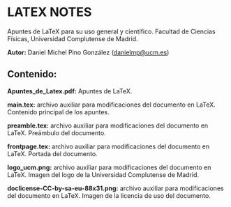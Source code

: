 # LATEX NOTES

Apuntes de LaTeX para su uso general y científico. Facultad de Ciencias Físicas, Universidad Complutense de Madrid.

**Autor:** Daniel Michel Pino González (danielmp@ucm.es)

## Contenido:

  **Apuntes_de_Latex.pdf:** Apuntes de LaTeX.
  
  **main.tex:** archivo auxiliar para modificaciones del documento en LaTeX. Contenido principal de los apuntes.
  
  **preamble.tex:** archivo auxiliar para modificaciones del documento en LaTeX. Preámbulo del documento.
  
  **frontpage.tex:** archivo auxiliar para modificaciones del documento en LaTeX. Portada del documento.
  
  **logo_ucm.png:** archivo auxiliar para modificaciones del documento en LaTeX. Imagen del logo de la Universidad Complutense de Madrid.
  
  **doclicense-CC-by-sa-eu-88x31.png:** archivo auxiliar para modificaciones del documento en LaTeX. Imagen de la licencia de uso del documento.
